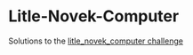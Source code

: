# Litle-Novek-Computer
Solutions to the [litle_novek_computer challenge](https://github.com/jakhax/little_novek_computer/)
